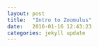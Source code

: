 ```yaml
---
layout: post
title:  "Intro to Zoomulus"
date:   2016-01-16 12:43:23
categories: jekyll update
---
```


